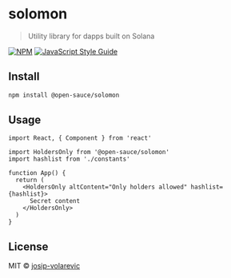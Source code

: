 # solomon

> Utility library for dapps built on Solana

[![NPM](https://img.shields.io/npm/v/@open-sauce/solomon)](https://www.npmjs.com/package/@open-sauce/solomon) [![JavaScript Style Guide](https://img.shields.io/badge/code_style-typescript-brightgreen.svg)](https://standardjs.com)

## Install

```bash
npm install @open-sauce/solomon
```

## Usage

```tsx
import React, { Component } from 'react'

import HoldersOnly from '@open-sauce/solomon'
import hashlist from './constants'

function App() {
  return (
    <HoldersOnly altContent="Only holders allowed" hashlist={hashlist}>
      Secret content
    </HoldersOnly>
  ) 
}
```

## License

MIT © [josip-volarevic](https://github.com/josip-volarevic)
